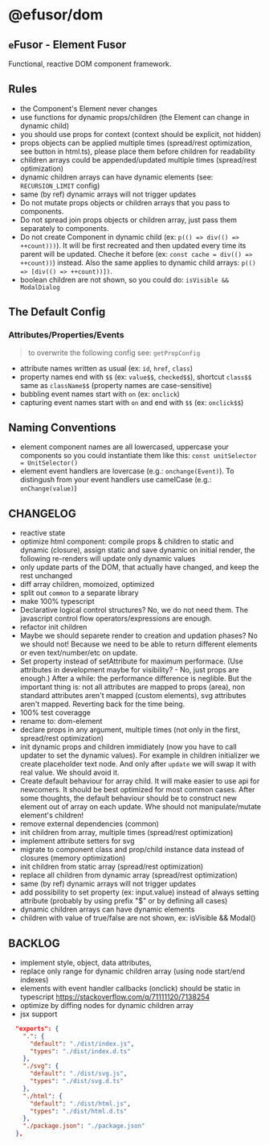 # @efusor/dom

## `e`Fusor - Element Fusor

Functional, reactive DOM component framework.

## Rules

- the Component's Element never changes
- use functions for dynamic props/children (the Element can change in dynamic child)
- you should use props for context (context should be explicit, not hidden)
- props objects can be applied multiple times (spread/rest optimization, see button in html.ts), please place them before children for readability
- children arrays could be appended/updated multiple times (spread/rest optimization)
- dynamic children arrays can have dynamic elements (see: `RECURSION_LIMIT` config)
- same (by ref) dynamic arrays will not trigger updates
- Do not mutate props objects or children arrays that you pass to components.
- Do not spread join props objects or children array, just pass them separately to components.
- Do not create Component in dynamic child (ex: `p(() => div(() => ++count)))`). It will be first recreated and then updated every time its parent will be updated. Cheche it before (ex: `const cache = div(() => ++count))`) instead. Also the same applies to dynamic child arrays: `p(() => [div(() => ++count))])`.
- boolean children are not shown, so you could do: `isVisible && ModalDialog`

## The Default Config

### Attributes/Properties/Events

> to overwrite the following config see: `getPropConfig`

- attribute names written as usual (ex: `id`, `href`, `class`)
- property names end with `$$` (ex: `value$$`, `checked$$`), shortcut `class$$` same as `className$$` (property names are case-sensitive)
- bubbling event names start with `on` (ex: `onclick`)
- capturing event names start with `on` and end with `$$` (ex: `onclick$$`)

## Naming Conventions

- element component names are all lowercased, uppercase your components so you could instantiate them like this: `const unitSelector = UnitSelector()`
- element event handlers are lovercase (e.g.: `onchange(Event)`). To distingush from your event handlers use camelCase (e.g.: `onChange(value)`)

## CHANGELOG

- reactive state
- optimize html component: compile props & children to static and dynamic (closure), assign static and save dynamic on initial render, the following re-renders will update only dynamic values
- only update parts of the DOM, that actually have changed, and keep the rest unchanged
- diff array children, momoized, optimized
- split out `common` to a separate library
- make 100% typescript
- Declarative logical control structures? No, we do not need them. The javascript control flow operators/expressions are enough.
- refactor init children
- Maybe we should separete render to creation and updation phases? No we should not! Because we need to be able to return different elements or even text/number/etc on update.
- Set property instead of setAttribute for maximum performace. (Use attributes in development maybe for visibility? - No, just props are enough.) After a while: the performance difference is neglible. But the important thing is: not all attributes are mapped to props (area), non standard attributes aren't mapped (custom elements), svg attributes aren't mapped. Reverting back for the time being.
- 100% test coveragge
- rename to: dom-element
- declare props in any argument, multiple times (not only in the first, spread/rest optimization)
- init dynamic props and children immidiately (now you have to call updater to set the dynamic values). For example in children initializer we create placeholder text node. And only after `update` we will swap it with real value. We should avoid it.
- Create default behaviour for array child. It will make easier to use api for newcomers. It should be best optimized for most common cases. After some thoughts, the default behaviour should be to construct new element out of array on each update. Whe should not manipulate/mutate element's children!
- remove external dependencies (common)
- init children from array, multiple times (spread/rest optimization)
- implement attribute setters for svg
- migrate to component class and prop/child instance data instead of closures (memory optimization)
- init children from static array (spread/rest optimization)
- replace all children from dynamic array (spread/rest optimization)
- same (by ref) dynamic arrays will not trigger updates
- add possibility to set property (ex: input.value) instead of always setting attribute (probably by using prefix "$" or by defining all cases)
- dynamic children arrays can have dynamic elements
- children with value of true/false are not shown, ex: isVisible && Modal()

## BACKLOG

- implement style, object, data attributes,
- replace only range for dynamic children array (using node start/end indexes)
- elements with event handler callbacks (onclick) should be static in typescript https://stackoverflow.com/q/71111120/7138254
- optimize by diffing nodes for dynamic children array
- jsx support

```json
  "exports": {
    ".": {
      "default": "./dist/index.js",
      "types": "./dist/index.d.ts"
    },
    "./svg": {
      "default": "./dist/svg.js",
      "types": "./dist/svg.d.ts"
    },
    "./html": {
      "default": "./dist/html.js",
      "types": "./dist/html.d.ts"
    },
    "./package.json": "./package.json"
  },
```

